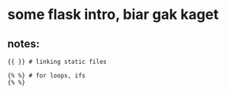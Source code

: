 # some flask intro, biar gak kaget

## notes:
```
{{ }} # linking static files

{% %} # for loops, ifs
{% %}
```